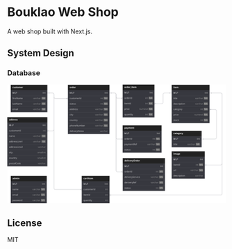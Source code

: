 # Bouklao Web Shop

A web shop built with Next.js.

## System Design

### Database

![Database Diagram](docs/images/db-concept-model-1.svg)

## License

MIT